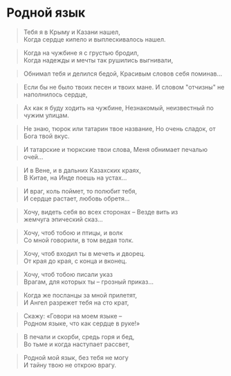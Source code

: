 # Родной язык 

> Тебя я в Крыму и Казани нашел,  
Когда сердце кипело и выплескивалось нашел.

> Когда на чужбине я с грустью бродил,  
Когда надежды и мечты так рушились выгнивали,

> Обнимал тебя и делился бедой,
Красивым словов себя поминав…

> Если бы не было твоих песен и твоих мане.
И словом "отчизны" не наполнилось сердце,

> Ах как я буду ходить на чужбине,
Незнакомый, неизвестный по чужим улицам.

> Не знаю, тюрок или татарин твое название,
Но очень сладок, от Бога твой вкус.

> И татарские и тюркские твои слова,
Меня обнимает печалью очей…

> И в Вене, и в дальних Казахских краях,  
В Китае, на Инде поешь на устах…

> И враг, коль поймет, то полюбит тебя,  
И сердце растает, любовь обретя…

> Хочу, видеть себя во всех сторонах –
Везде вить из жемчуга эпический сказ…

> Хочу, чтоб тобою и птицы, и волк  
Со мной говорили, в том ведая толк.

> Хочу, чтоб входил ты в мечеть и дворец.  
От края до края, с конца и вконец.

> Хочу, чтоб тобою писали указ  
Врагам, для которых ты – грозный приказ…

> Когда же посланцы за мной прилетят,  
И Ангел разрежет тебя на сто крат,

> Скажу: «Говори на моем языке –  
Родном языке, что как сердце в руке!»

> В печали и скорби, средь горя и бед,  
Во тьме и когда наступает рассвет,

> Родной мой язык, без тебя не могу  
И тайну твою не открою врагу.
